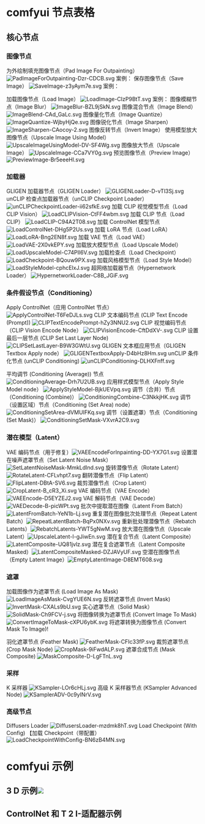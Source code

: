  # comfyui 节点表格
 ## 核心节点
 ### 图像节点
 为外绘制填充图像节点（Pad Image For Outpainting）
![PadImageForOutpainting-Dzr-CDCB.svg](https://www.comfyuidoc.com/assets/PadImageForOutpainting-Dzr-CDCB.svg)
案例：
 保存图像节点（Save Image）
![SaveImage-z3yAym7e.svg](https://www.comfyuidoc.com/assets/SaveImage-z3yAym7e.svg)
案例：

 加载图像节点（Load Image）
![LoadImage-CIzP9BtT.svg](https://www.comfyuidoc.com/assets/LoadImage-CIzP9BtT.svg)
案例：
 图像模糊节点（Image Blur）
![ImageBlur-BZL9jSkN.svg](https://www.comfyuidoc.com/assets/ImageBlur-BZL9jSkN.svg)
 图像混合节点（Image Blend）
![ImageBlend-CAd\_GaLc.svg](https://www.comfyuidoc.com/assets/ImageBlend-CAd_GaLc.svg)
 图像量化节点（Image Quantize）
 ![ImageQuantize-WjbyHjQe.svg](https://www.comfyuidoc.com/assets/ImageQuantize-WjbyHjQe.svg)  图像锐化节点（Image Sharpen）
![ImageSharpen-CAocoy-2.svg](https://www.comfyuidoc.com/assets/ImageSharpen-CAocoy-2.svg)
 图像反转节点（Invert Image）
 使用模型放大图像节点（Upscale Image Using Model）
![UpscaleImageUsingModel-DV-SF4Wg.svg](https://www.comfyuidoc.com/assets/UpscaleImageUsingModel-DV-SF4Wg.svg)
 图像放大节点（Upscale Image）
![UpscaleImage-CCa7VY0g.svg](https://www.comfyuidoc.com/assets/UpscaleImage-CCa7VY0g.svg)
 预览图像节点（Preview Image）
![PreviewImage-Br5eeeHl.svg](https://www.comfyuidoc.com/assets/PreviewImage-Br5eeeHl.svg)
 ### 加载器
 GLIGEN 加载器节点（GLIGEN Loader）
![GLIGENLoader-D-vTl3Sj.svg](https://www.comfyuidoc.com/assets/GLIGENLoader-D-vTl3Sj.svg)
 unCLIP 检查点加载器节点（unCLIP Checkpoint Loader）
![unCLIPCheckpointLoader-ii62sfkE.svg](https://www.comfyuidoc.com/assets/unCLIPCheckpointLoader-ii62sfkE.svg)
 加载 CLIP 视觉模型节点（Load CLIP Vision）
![LoadCLIPVision-CtFF4wbm.svg](https://www.comfyuidoc.com/assets/LoadCLIPVision-CtFF4wbm.svg)
 加载 CLIP 节点（Load CLIP）
![LoadCLIP-C94A2T08.svg](https://www.comfyuidoc.com/assets/LoadCLIP-C94A2T08.svg)
 加载 ControlNet 模型节点
![LoadControlNet-DHg5P2Us.svg](https://www.comfyuidoc.com/assets/LoadControlNet-DHg5P2Us.svg)
 加载 LoRA 节点（Load LoRA）
![LoadLoRA-Bng2EN8f.svg](https://www.comfyuidoc.com/assets/LoadLoRA-Bng2EN8f.svg)
 加载 VAE 节点（Load VAE）
![LoadVAE-2X0vkEPY.svg](https://www.comfyuidoc.com/assets/LoadVAE-2X0vkEPY.svg)
 加载放大模型节点（Load Upscale Model）
![LoadUpscaleModel-C74PIl6V.svg](https://www.comfyuidoc.com/assets/LoadUpscaleModel-C74PIl6V.svg)
 加载检查点（Load Checkpoint）
![LoadCheckpoint-BQouw9PX.svg](https://www.comfyuidoc.com/assets/LoadCheckpoint-BQouw9PX.svg)
 加载风格模型节点（Load Style Model）
![LoadStyleModel-cphcEIxJ.svg](https://www.comfyuidoc.com/assets/LoadStyleModel-cphcEIxJ.svg)
 超网络加载器节点（Hypernetwork Loader）
![HypernetworkLoader-C8B\_JGiF.svg](https://www.comfyuidoc.com/assets/HypernetworkLoader-C8B_JGiF.svg)
 ### 条件假设节点（Conditioning）
 Apply ControlNet（应用 ControlNet 节点）
![ApplyControlNet-T6FeDJLs.svg](https://www.comfyuidoc.com/assets/ApplyControlNet-T6FeDJLs.svg)
 CLIP 文本编码节点 (CLIP Text Encode (Prompt))
![CLIPTextEncodePrompt-hZy3NNU2.svg](https://www.comfyuidoc.com/assets/CLIPTextEncodePrompt-hZy3NNU2.svg)
 CLIP 视觉编码节点（CLIP Vision Encode Node）
![CLIPVisionEncode-CftDdXV-.svg](https://www.comfyuidoc.com/assets/CLIPVisionEncode-CftDdXV-.svg)
 CLIP 设置最后一层节点 (CLIP Set Last Layer Node)
![CLIPSetLastLayer-B9W3GWtU.svg](https://www.comfyuidoc.com/assets/CLIPSetLastLayer-B9W3GWtU.svg)
 GLIGEN 文本框应用节点（GLIGEN Textbox Apply node）
![GLIGENTextboxApply-D4bHz8Hm.svg](https://www.comfyuidoc.com/assets/GLIGENTextboxApply-D4bHz8Hm.svg)
 unCLIP 条件化节点 (unCLIP Conditioning)
![unCLIPConditioning-DLHXFnff.svg](https://www.comfyuidoc.com/assets/unCLIPConditioning-DLHXFnff.svg)

 平均调节 (Conditioning (Average)) 节点
![ConditioningAverage-Drh7U2UB.svg](https://www.comfyuidoc.com/assets/ConditioningAverage-Drh7U2UB.svg)
 应用样式模型节点（Apply Style Model node）
![ApplyStyleModel-BjkUEVpq.svg](https://www.comfyuidoc.com/assets/ApplyStyleModel-BjkUEVpq.svg)
 调节（合并）节点（Conditioning (Combine)）
![ConditioningCombine-C3NkkjHK.svg](https://www.comfyuidoc.com/assets/ConditioningCombine-C3NkkjHK.svg)
 调节（设置区域）节点（Conditioning (Set Area) node）
![ConditioningSetArea-dVMUIFKq.svg](https://www.comfyuidoc.com/assets/ConditioningSetArea-dVMUIFKq.svg)
 调节（设置遮罩）节点（Conditioning (Set Mask)）
![ConditioningSetMask-VXvrA2C9.svg](https://www.comfyuidoc.com/assets/ConditioningSetMask-VXvrA2C9.svg)
 ### 潜在模型（Latent）
 VAE 编码节点（用于修复）![VAEEncodeForInpainting-DD-YX7G1.svg](https://www.comfyuidoc.com/assets/VAEEncodeForInpainting-DD-YX7G1.svg)
 设置潜在噪声遮罩节点（Set Latent Noise Mask）![SetLatentNoiseMask-MmkLdInd.svg](https://www.comfyuidoc.com/assets/SetLatentNoiseMask-MmkLdInd.svg)
 旋转潜像节点（Rotate Latent）![RotateLatent-CFLvhpt7.svg](https://www.comfyuidoc.com/assets/RotateLatent-CFLvhpt7.svg)
 翻转潜像节点（Flip Latent）![FlipLatent-DBtA-SV6.svg](https://www.comfyuidoc.com/assets/FlipLatent-DBtA-SV6.svg)
 裁剪潜像节点（Crop Latent）![CropLatent-B\_cR3\_Xi.svg](https://www.comfyuidoc.com/assets/CropLatent-B_cR3_Xi.svg)
 VAE 编码节点（VAE Encode）
![VAEEncode-D5EYZEJ2.svg](https://www.comfyuidoc.com/assets/VAEEncode-D5EYZEJ2.svg)
 VAE 解码节点（VAE Decode）
![VAEDecode-B-picWPt.svg](https://www.comfyuidoc.com/assets/VAEDecode-B-picWPt.svg)
 批次中提取潜在图像（Latent From Batch）![LatentFromBatch-YeN1b-Lj.svg](https://www.comfyuidoc.com/assets/LatentFromBatch-YeN1b-Lj.svg)
 重复潜在图像批次处理节点（Repeat Latent Batch）![RepeatLatentBatch-BqPx0NXv.svg](https://www.comfyuidoc.com/assets/RepeatLatentBatch-BqPx0NXv.svg)
 重新批处理潜像节点（Rebatch Latents）![RebatchLatents-YWT5gNwM.svg](https://www.comfyuidoc.com/assets/RebatchLatents-YWT5gNwM.svg)
 放大潜在图像节点（Upscale Latent）![UpscaleLatent-I-gJiwEn.svg](https://www.comfyuidoc.com/assets/UpscaleLatent-I-gJiwEn.svg)
 潜在复合节点（Latent Composite）![LatentComposite-UQ81jvlz.svg](https://www.comfyuidoc.com/assets/LatentComposite-UQ81jvlz.svg)
 潜在复合遮罩节点（Latent Composite Masked）![LatentCompositeMasked-DZJAVyUF.svg](https://www.comfyuidoc.com/assets/LatentCompositeMasked-DZJAVyUF.svg)
 空潜在图像节点（Empty Latent Image）![EmptyLatentImage-D8EMT608.svg](https://www.comfyuidoc.com/assets/EmptyLatentImage-D8EMT608.svg) 
 ### 遮罩
 加载图像作为遮罩节点 (Load Image As Mask) ![LoadImageAsMask-CvgYUE6N.svg](https://www.comfyuidoc.com/assets/LoadImageAsMask-CvgYUE6N.svg)
 反转遮罩节点 (Invert Mask) ![InvertMask-CXALs9bU.svg](https://www.comfyuidoc.com/assets/InvertMask-CXALs9bU.svg)
 实心遮罩节点（Solid Mask）![SolidMask-Ch9FCV-j.svg](https://www.comfyuidoc.com/assets/SolidMask-Ch9FCV-j.svg)
 将图像转换为遮罩节点 (Convert Image To Mask) ![ConvertImageToMask-cXPU6ybK.svg](https://www.comfyuidoc.com/assets/ConvertImageToMask-cXPU6ybK.svg)
 将遮罩转换为图像节点 (Convert Mask To Image)!

 羽化遮罩节点 (Feather Mask) ![FeatherMask-CFIc33fP.svg](https://www.comfyuidoc.com/assets/FeatherMask-CFIc33fP.svg)
 裁剪遮罩节点 (Crop Mask Node) ![CropMask-9iFwdALP.svg](https://www.comfyuidoc.com/assets/CropMask-9iFwdALP.svg)
 遮罩合成节点 (Mask Composite) ![MaskComposite-D-LgFTnL.svg](https://www.comfyuidoc.com/assets/MaskComposite-D-LgFTnL.svg)
 ### 采样
 K 采样器 ![KSampler-LOr6cHLj.svg](https://www.comfyuidoc.com/assets/KSampler-LOr6cHLj.svg)
 高级 K 采样器节点 (KSampler Advanced Node) ![KSamplerADV-0c9yINrV.svg](https://www.comfyuidoc.com/assets/KSamplerADV-0c9yINrV.svg)
 ### 高级节点
 Diffusers Loader ![DiffusersLoader-mzdmk8hT.svg](https://www.comfyuidoc.com/assets/DiffusersLoader-mzdmk8hT.svg)
 Load Checkpoint (With Config) 【加载 Checkpoint（带配置）![LoadCheckpointWithConfig-BN6zB4MN.svg](https://www.comfyuidoc.com/assets/LoadCheckpointWithConfig-BN6zB4MN.svg)
 # comfyui 示例
 ## 3 D 示例![](https://www.comfyuidoc.com/assets/stable_zero123_example-DD-9RYP2.png)
 ## ControlNet 和 T 2 I-适配器示例